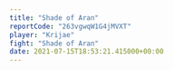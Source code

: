 ```yaml
---
title: "Shade of Aran"
reportCode: "263vgwqW1G4jMVXT"
player: "Krijae"
fight: "Shade of Aran"
date: 2021-07-15T18:53:21.415000+00:00
---
```

